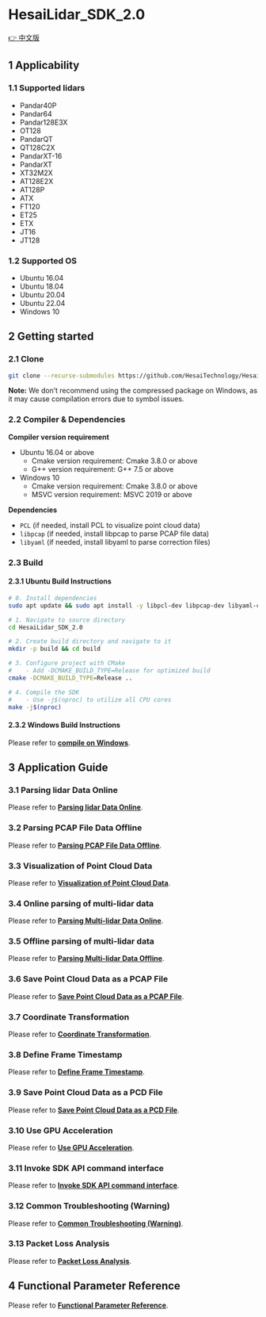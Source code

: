 # HesaiLidar_SDK_2.0

[👉 中文版](<README_CN.md>)

## 1 Applicability

### 1.1 Supported lidars
- Pandar40P
- Pandar64
- Pandar128E3X
- OT128
- PandarQT
- QT128C2X
- PandarXT-16
- PandarXT
- XT32M2X
- AT128E2X
- AT128P
- ATX
- FT120
- ET25
- ETX
- JT16
- JT128

### 1.2 Supported OS
- Ubuntu 16.04
- Ubuntu 18.04
- Ubuntu 20.04
- Ubuntu 22.04
- Windows 10

## 2 Getting started

### 2.1 Clone
```bash
git clone --recurse-submodules https://github.com/HesaiTechnology/HesaiLidar_SDK_2.0.git
```
**Note:** We don’t recommend using the compressed package on Windows, as it may cause compilation errors due to symbol issues.

### 2.2 Compiler & Dependencies 
**Compiler version requirement**
- Ubuntu 16.04 or above
	- Cmake version requirement: Cmake 3.8.0 or above
	- G++ version requirement: G++ 7.5 or above
- Windows 10
	- Cmake version requirement: Cmake 3.8.0 or above
	- MSVC version requirement: MSVC 2019 or above

**Dependencies**
- `PCL` (if needed, install PCL to visualize point cloud data)
- `libpcap` (if needed, install libpcap to parse PCAP file data)
- `libyaml` (if needed, install libyaml to parse correction files)

### 2.3 Build
<!-- TODO compile vs build -->

#### 2.3.1 Ubuntu Build Instructions
```bash
# 0. Install dependencies
sudo apt update && sudo apt install -y libpcl-dev libpcap-dev libyaml-cpp-dev

# 1. Navigate to source directory
cd HesaiLidar_SDK_2.0

# 2. Create build directory and navigate to it
mkdir -p build && cd build

# 3. Configure project with CMake
#    - Add -DCMAKE_BUILD_TYPE=Release for optimized build
cmake -DCMAKE_BUILD_TYPE=Release ..

# 4. Compile the SDK
#    - Use -j$(nproc) to utilize all CPU cores
make -j$(nproc)
```

#### 2.3.2 Windows Build Instructions
Please refer to **[compile on Windows](docs/compile_on_windows.md)**.

## 3 Application Guide

### 3.1 Parsing lidar Data Online
Please refer to **[Parsing lidar Data Online](docs\parsing_lidar_data_online.md)**.

### 3.2 Parsing PCAP File Data Offline
Please refer to **[Parsing PCAP File Data Offline](docs\parsing_pcap_file_data_offline.md)**.

### 3.3 Visualization of Point Cloud Data
Please refer to **[Visualization of Point Cloud Data](docs\visualization_of_point_cloud_data.md)**.

### 3.4 Online parsing of multi-lidar data
Please refer to **[Parsing Multi-lidar Data Online](docs\parsing_multi_lidar_data_online.md)**.

### 3.5 Offline parsing of multi-lidar data
Please refer to **[Parsing Multi-lidar Data Offline](docs\parsing_multi_lidar_data_offline.md)**.

### 3.6 Save Point Cloud Data as a PCAP File
Please refer to **[Save Point Cloud Data as a PCAP File](docs\save_point_cloud_data_as_a_pcap_file.md)**.

### 3.7 Coordinate Transformation
Please refer to **[Coordinate Transformation](docs\coordinate_transformation.md)**.

### 3.8 Define Frame Timestamp
Please refer to **[Define Frame Timestamp](docs\define_frame_timestamp.md)**.

### 3.9 Save Point Cloud Data as a PCD File
Please refer to **[Save Point Cloud Data as a PCD File](docs\save_point_cloud_data_as_a_pcd_file.md)**.

### 3.10 Use GPU Acceleration
Please refer to **[Use GPU Acceleration](docs\use_gpu_acceleration.md)**.

### 3.11 Invoke SDK API command interface
Please refer to **[Invoke SDK API command interface](docs\invoke_sdk_api_command_interface.md)**.

### 3.12 Common Troubleshooting (Warning)
Please refer to **[Common Troubleshooting (Warning)](docs\common_troubleshooting.md)**.

### 3.13 Packet Loss Analysis
Please refer to **[Packet Loss Analysis](docs\packet_loss_analysis.md)**.


## 4 Functional Parameter Reference
Please refer to **[Functional Parameter Reference](docs\parameter_introduction.md)**.
